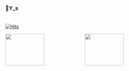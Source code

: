 ### 👋Y_s
#
<!--
**WeeYoungSeok/WeeYoungSeok** is a ✨ _special_ ✨ repository because its `README.md` (this file) appears on your GitHub profile.

Here are some ideas to get you started:

- 🔭 I’m currently working on ...
- 🌱 I’m currently learning ...
- 👯 I’m looking to collaborate on ...
- 🤔 I’m looking for help with ...
- 💬 Ask me about ...
- 📫 How to reach me: ...
- 😄 Pronouns: ...
- ⚡ Fun fact: ...
-->
[![Hits](https://hits.seeyoufarm.com/api/count/incr/badge.svg?url=https%3A%2F%2Fgithub.com%2FWeeYoungSeok&count_bg=%2379C83D&title_bg=%23555555&icon=&icon_color=%23E7E7E7&title=hits&edge_flat=false)](https://hits.seeyoufarm.com)
<br/>


<div align="left" height=100>
  <div style="display: flex;" height=100>
    <img style="float:left;" src="https://github-readme-stats.vercel.app/api?username=WeeYoungSeok" height=100 width=49%/>
    <img style="float:left;" src="https://github-readme-stats.vercel.app/api/top-langs/?username=WeeYoungSeok&layout=compact&theme=tokyonight" height=100 width=49%/>
  </div>
</div>

